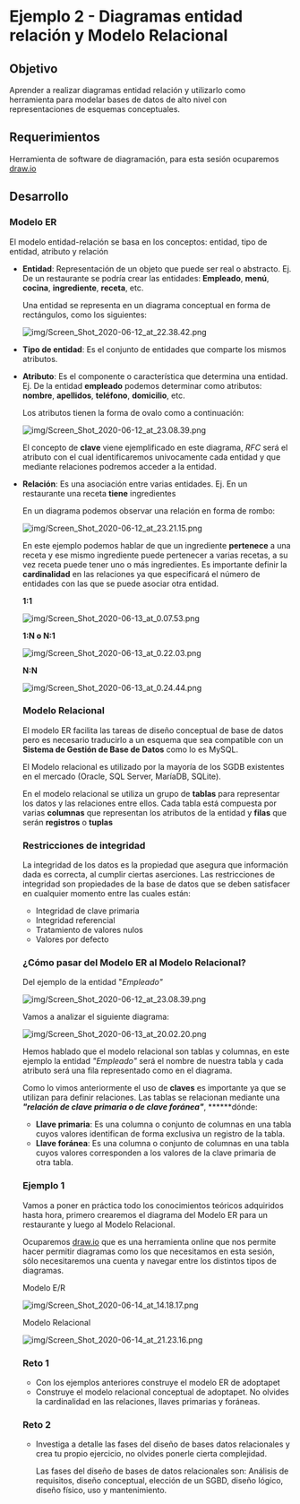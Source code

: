# Ejemplo 2 - Diagramas entidad relación y Modelo Relacional

## Objetivo

Aprender a realizar diagramas entidad relación y utilizarlo como herramienta para modelar bases de datos de alto nivel con representaciones de esquemas conceptuales.

## Requerimientos

Herramienta de software de diagramación, para esta sesión ocuparemos [draw.io](https://www.draw.io)

## Desarrollo

### Modelo ER

El modelo entidad-relación se basa en los conceptos: entidad, tipo de entidad, atributo y relación

- **Entidad**: Representación de un objeto que puede ser real o abstracto. Ej. De un restaurante se podría crear las entidades: **Empleado**, **menú**, **cocina**, **ingrediente**, **receta**, etc.

    Una entidad se representa en un diagrama conceptual en forma de rectángulos, como los siguientes: 

    ![img/Screen_Shot_2020-06-12_at_22.38.42.png](img/Screen_Shot_2020-06-12_at_22.38.42.png)

- **Tipo de entidad**: Es el conjunto de entidades que comparte los mismos atributos.
- **Atributo**: Es el componente o característica que determina una entidad. Ej. De la entidad **empleado** podemos determinar como atributos: **nombre**, **apellidos**, **teléfono**, **domicilio**, etc.

    Los atributos tienen la forma de ovalo como a continuación:

    ![img/Screen_Shot_2020-06-12_at_23.08.39.png](img/Screen_Shot_2020-06-12_at_23.08.39.png)

    El concepto de **clave** viene ejemplificado en este diagrama, *RFC* será el atributo con el cual identificaremos univocamente cada entidad y que mediante relaciones podremos acceder a la entidad.

- **Relación**: Es una asociación entre varias entidades. Ej. En un restaurante una receta **tiene** ingredientes

    En un diagrama podemos observar una relación en forma de rombo:

    ![img/Screen_Shot_2020-06-12_at_23.21.15.png](img/Screen_Shot_2020-06-12_at_23.21.15.png)

    En este ejemplo podemos hablar de que un ingrediente **pertenece** a una receta y ese mismo ingrediente puede pertenecer a varias recetas, a su vez receta puede tener uno o más ingredientes. Es importante definir la **cardinalidad** en las relaciones ya que especificará el número de entidades con las que se puede asociar otra entidad.

    **1:1**

    ![img/Screen_Shot_2020-06-13_at_0.07.53.png](img/Screen_Shot_2020-06-13_at_0.07.53.png)

    **1:N o N:1**

    ![img/Screen_Shot_2020-06-13_at_0.22.03.png](img/Screen_Shot_2020-06-13_at_0.22.03.png)

    **N:N**

    ![img/Screen_Shot_2020-06-13_at_0.24.44.png](img/Screen_Shot_2020-06-13_at_0.24.44.png)

    ### Modelo Relacional

    El modelo ER facilita las tareas de diseño conceptual de base de datos pero es necesario traducirlo a un esquema que sea compatible con un **Sistema de Gestión de Base de Datos** como lo es MySQL.

    El Modelo relacional es utilizado por la mayoría de los SGDB existentes en el mercado (Oracle, SQL Server, MaríaDB, SQLite).

    En el modelo relacional se utiliza un grupo de **tablas** para representar los datos y las relaciones entre ellos. Cada tabla está compuesta por varias **columnas** que representan los atributos de la entidad y **filas** que serán **registros** o **tuplas**

    ### Restricciones de integridad

    La integridad de los datos es la propiedad que asegura que información dada es correcta, al cumplir ciertas aserciones. Las restricciones de integridad son propiedades de la base de datos que se deben satisfacer en cualquier momento entre las cuales están:

    - Integridad de clave primaria
    - Integridad referencial
    - Tratamiento de valores nulos
    - Valores por defecto

    ### ¿Cómo pasar del Modelo ER al Modelo Relacional?

    Del ejemplo de la entidad "*Empleado"*

    ![img/Screen_Shot_2020-06-12_at_23.08.39.png](img/Screen_Shot_2020-06-12_at_23.08.39.png)

    Vamos a analizar el siguiente diagrama:

    ![img/Screen_Shot_2020-06-13_at_20.02.20.png](img/Screen_Shot_2020-06-13_at_20.02.20.png)

    Hemos hablado que el modelo relacional son tablas y columnas, en este ejemplo la entidad *"Empleado"* será el nombre de nuestra tabla y cada atributo será una fila representado como en el diagrama.

    Como lo vimos anteriormente el uso de **claves** es importante ya que se utilizan para definir relaciones. Las tablas se relacionan mediante una ***"relación de clave primaria o de clave foránea"***, ******dónde:

    - **Llave primaria**: Es una columna o conjunto de columnas en una tabla cuyos valores identifican de forma exclusiva un registro de la tabla.
    - **Llave foránea**: Es una columna o conjunto de columnas en una tabla cuyos valores corresponden a los valores de la clave primaria de otra tabla.

    ### Ejemplo 1

    Vamos a poner en práctica todo los conocimientos teóricos adquiridos hasta hora, primero crearemos el diagrama del Modelo ER para un restaurante y luego al Modelo Relacional.

    Ocuparemos [draw.io](https://www.draw.io) que es una herramienta online que nos permite hacer permitir diagramas como los que necesitamos en esta sesión, sólo necesitaremos una cuenta y navegar entre los distintos tipos de diagramas.

    Modelo E/R

    ![img/Screen_Shot_2020-06-14_at_14.18.17.png](img/Screen_Shot_2020-06-14_at_14.18.17.png)

    Modelo Relacional

    ![img/Screen_Shot_2020-06-14_at_21.23.16.png](img/Screen_Shot_2020-06-14_at_21.23.16.png)

    ### Reto 1

    - Con los ejemplos anteriores construye el modelo ER de adoptapet
    - Construye el modelo relacional conceptual de adoptapet. No olvides la cardinalidad en las relaciones, llaves primarias y foráneas.

    ### Reto 2

    - Investiga a detalle las fases del diseño de bases datos relacionales y crea tu propio ejercicio, no olvides ponerle cierta complejidad.

        Las fases del diseño de bases de datos relacionales son: Análisis de requisitos, diseño conceptual, elección de un SGBD, diseño lógico, diseño físico, uso y mantenimiento.